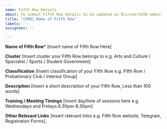 ```yaml
---
name: Fifth Row Details
about: To submit Fifth Row details to be updated on DiscoverSUTD website
title: "[FRD] Name of Fifth Row"
labels: ''
assignees: ''

---
```


**Name of Fifth Row***
[Insert name of Fifth Row Here]

**Cluster**
[Insert cluster your Fifth Row belongs to e.g. Arts and Culture / Specialist / Sports / Student Government]

**Classification**
[Insert classification of your Fifth Row e.g. Fifth Row / Probationary Club / Interest Group]

**Description**
[Insert a short description of your Fifth Row, Less than 100 words]

**Training / Meeting Timings**
[Insert day/time of sessions here e.g. Wednesdays and Fridays 6.30pm-8.30pm]

**Other Relevant Links**
[Insert relevant links e.g. Fifth Row website, Telegram, Registration Forms],
